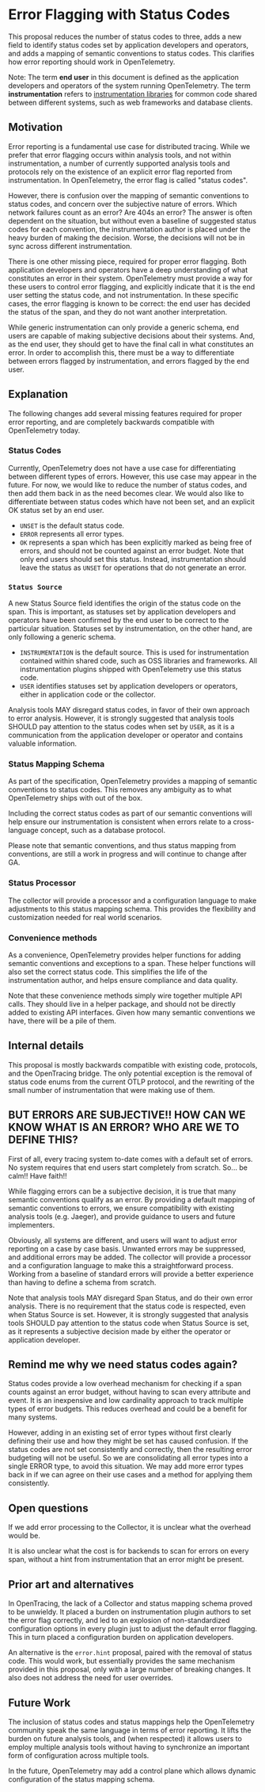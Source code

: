 # Error Flagging with Status Codes

This proposal reduces the number of status codes to three, adds a new field to identify status codes set by application developers and operators, and adds a mapping of semantic conventions to status codes. This clarifies how error reporting should work in OpenTelemetry.

Note: The term **end user** in this document is defined as the application developers and operators of the system running OpenTelemetry. The term **instrumentation** refers to [instrumentation libraries](https://github.com/open-telemetry/opentelemetry-specification/blob/main/specification/glossary.md#instrumentation-library) for common code shared between different systems, such as web frameworks and database clients.

## Motivation

Error reporting is a fundamental use case for distributed tracing. While we prefer that error flagging occurs within analysis tools, and not within instrumentation, a number of currently supported analysis tools and protocols rely on the existence of an explicit error flag reported from instrumentation. In OpenTelemetry, the error flag is called "status codes".

However, there is confusion over the mapping of semantic conventions to status codes, and concern over the subjective nature of errors. Which network failures count as an error? Are 404s an error? The answer is often dependent on the situation, but without even a baseline of suggested status codes for each convention, the instrumentation author is placed under the heavy burden of making the decision. Worse, the decisions will not be in sync across different instrumentation.

There is one other missing piece, required for proper error flagging. Both application developers and operators have a deep understanding of what constitutes an error in their system. OpenTelemetry must provide a way for these users to control error flagging, and explicitly indicate that it is the end user setting the status code, and not instrumentation. In these specific cases, the error flagging is known to be correct: the end user has decided the status of the span, and they do not want another interpretation.

While generic instrumentation can only provide a generic schema, end users are capable of making subjective decisions about their systems. And, as the end user, they should get to have the final call in what constitutes an error. In order to accomplish this, there must be a way to differentiate between errors flagged by instrumentation, and errors flagged by the end user.

## Explanation

The following changes add several missing features required for proper error reporting, and are completely backwards compatible with OpenTelemetry today.

### Status Codes

Currently, OpenTelemetry does not have a use case for differentiating between different types of errors. However, this use case may appear in the future. For now, we would like to reduce the number of status codes, and then add them back in as the need becomes clear. We would also like to differentiate between status codes which have not been
set, and an explicit OK status set by an end user.

* `UNSET` is the default status code.
* `ERROR` represents all error types.
* `OK` represents a span which has been explicitly marked as being free of errors, and should not be counted against an error budget. Note that only end users should set this status. Instead, instrumentation should leave the status as `UNSET` for operations that do not generate an error.

### `Status Source`

A new Status Source field identifies the origin of the status code on the span. This is important, as statuses set by application developers and operators have been confirmed by the end user to be correct to the particular situation. Statuses set by instrumentation, on the other hand, are only following a generic schema.

* `INSTRUMENTATION` is the default source. This is used for instrumentation contained within shared code, such as OSS libraries and frameworks. All instrumentation plugins shipped with OpenTelemetry use this status code.
* `USER` identifies statuses set by application developers or operators, either in application code or the collector.

Analysis tools MAY disregard status codes, in favor of their own approach to error analysis. However, it is strongly suggested that analysis tools SHOULD pay attention to the status codes when set by `USER`, as it is a communication from the application developer or operator and contains valuable information.

### Status Mapping Schema

As part of the specification, OpenTelemetry provides a mapping of semantic conventions to status codes. This removes any ambiguity as to what OpenTelemetry ships with out of the box.

Including the correct status codes as part of our semantic conventions will help ensure our instrumentation is consistent when errors relate to a cross-language concept, such as a database protocol.

Please note that semantic conventions, and thus status mapping from conventions, are still a work in progress and will continue to change after GA.

### Status Processor

The collector will provide a processor and a configuration language to make adjustments to this status mapping schema. This provides the flexibility and customization needed for real world scenarios.

### Convenience methods

As a convenience, OpenTelemetry provides helper functions for adding semantic conventions and exceptions to a span. These helper functions will also set the correct status code. This simplifies the life of the instrumentation author, and helps ensure compliance and data quality.

Note that these convenience methods simply wire together multiple API calls. They should live in a helper package, and should not be directly added to existing API interfaces. Given how many semantic conventions we have, there will be a pile of them.

## Internal details

This proposal is mostly backwards compatible with existing code, protocols, and the OpenTracing bridge. The only potential exception is the removal of status code enums from the current OTLP protocol, and the rewriting of the small number of instrumentation that were making use of them.

## BUT ERRORS ARE SUBJECTIVE!! HOW CAN WE KNOW WHAT IS AN ERROR? WHO ARE WE TO DEFINE THIS?

First of all, every tracing system to-date comes with a default set of errors. No system requires that end users start completely from scratch. So... be calm!! Have faith!!

While flagging errors can be a subjective decision, it is true that many semantic conventions qualify as an error. By providing a default mapping of semantic conventions to errors, we ensure compatibility with existing analysis tools (e.g. Jaeger), and provide guidance to users and future implementers.

Obviously, all systems are different, and users will want to adjust error reporting on a case by case basis. Unwanted errors may be suppressed, and additional errors may be added. The collector will provide a processor and a configuration language to make this a straightforward process. Working from a baseline of standard errors will provide a better experience than having to define a schema from scratch.

Note that analysis tools MAY disregard Span Status, and do their own error analysis. There is no requirement that the status code is respected, even when Status Source is set. However, it is strongly suggested that analysis tools SHOULD pay attention to the status code when Status Source is set, as it represents a subjective decision made by either the operator or application developer.

## Remind me why we need status codes again?

Status codes provide a low overhead mechanism for checking if a span counts against an error budget, without having to scan every attribute and event. It is an inexpensive and low cardinality approach to track multiple types of error budgets. This reduces overhead and could be a benefit for many systems.

However, adding in an existing set of error types without first clearly defining their use and how they might be set has caused confusion. If the status codes are not set consistently and correctly, then the resulting error budgeting will not be useful. So we are consolidating all error types into a single ERROR type, to avoid this situation. We may add more error types back in if we can agree on their use cases and a method for applying them consistently.

## Open questions

If we add error processing to the Collector, it is unclear what the overhead would be.

It is also unclear what the cost is for backends to scan for errors on every span, without a hint from instrumentation that an error might be present.

## Prior art and alternatives

In OpenTracing, the lack of a Collector and status mapping schema proved to be unwieldy. It placed a burden on instrumentation plugin authors to set the error flag correctly, and led to an explosion of non-standardized configuration options in every plugin just to adjust the default error flagging. This in turn placed a configuration burden on application developers.

An alternative is the `error.hint` proposal, paired with the removal of status code. This would work, but essentially provides the same mechanism provided in this proposal, only with a large number of breaking changes. It also does not address the need for user overrides.

## Future Work

The inclusion of status codes and status mappings help the OpenTelemetry community speak the same language in terms of error reporting. It lifts the burden on future analysis tools, and (when respected) it allows users to employ multiple analysis tools without having to synchronize an important form of configuration across multiple tools.

In the future, OpenTelemetry may add a control plane which allows dynamic configuration of the status mapping schema.
